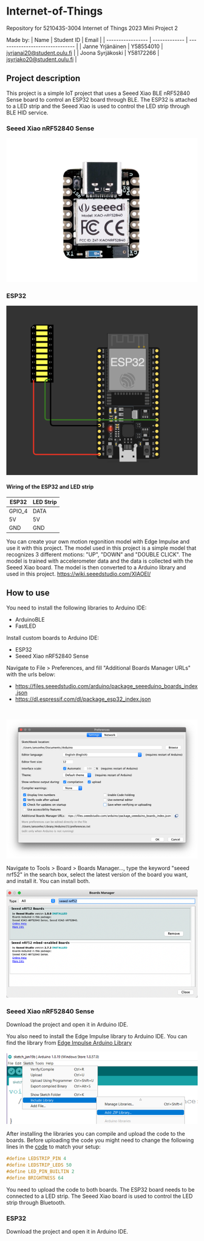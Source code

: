 # Internet-of-Things

Repository for 521043S-3004 Internet of Things 2023 Mini Project 2

Made by:
| Name | Student ID | Email |
| ----------------- | ------------- | ------------------------------- |
| Janne Yrjänäinen | Y58554010 | jyrjanai20@student.oulu.fi |
| Joona Syrjäkoski | Y58172266 | jsyrjako20@student.oulu.fi |


## Project description

This project is a simple IoT project that uses a Seeed Xiao BLE nRF52840 Sense board to control an ESP32 board through BLE. The ESP32 is attached to a LED strip and the Seeed Xiao is used to control the LED strip through BLE HID service.

### Seeed Xiao nRF52840 Sense

![Image of Xiao nRF52840 Sense](./images/XIAO_BLE_Front.png)



### ESP32

![Image of ESP32 Pinout](./images/ESP32_pinout.png)

#### Wiring of the ESP32 and LED strip
| ESP32   | LED Strip |
| ----    | ---- |
| GPIO_4  | DATA |
| 5V      | 5V   |
| GND     | GND  |



You can create your own motion regonition model with Edge Impulse and use it with this project. The model used in this project is a simple model that recognizes 3 different motions: "UP", "DOWN" and "DOUBLE CLICK". The model is trained with accelerometer data and the data is collected with the Seeed Xiao board. The model is then converted to a Arduino library and used in this project.
https://wiki.seeedstudio.com/XIAOEI/


## How to use

 You need to install the following libraries to Arduino IDE:
- ArduinoBLE
- FastLED

Install custom boards to Arduino IDE:
- ESP32
- Seeed Xiao nRF52840 Sense

Navigate to File > Preferences, and fill "Additional Boards Manager URLs" with the urls below:
- https://files.seeedstudio.com/arduino/package_seeeduino_boards_index.json
- https://dl.espressif.com/dl/package_esp32_index.json

<br>

![Image of Boards URL](./images/Boardurl.png)

Navigate to Tools > Board > Boards Manager..., type the keyword "seeed nrf52" in the search box, select the latest version of the board you want, and install it. You can install both.

![Image of Boards Manager](./images/XIAO_Boards_Manager.png)

### Seeed Xiao nRF52840 Sense
Download the project and open it in Arduino IDE.

You also need to install the Edge Impulse library to Arduino IDE. You can find the library from [Edge Impulse Arduino Library](./src/Library/)

![Image of Add custom library](./images/add_zip.png)

After installing the libraries you can compile and upload the code to the boards. Before uploading the code you might need to change the following lines in the [code](./src/ESP32_Lightstrip/ESP32_Lightstrip.ino) to match your setup:


```c++
#define LEDSTRIP_PIN 4
#define LEDSTRIP_LEDS 50
#define LED_PIN_BUILTIN 2
#define BRIGHTNESS 64
```


You need to upload the code to both boards. The ESP32 board needs to be connected to a LED strip. The Seeed Xiao board is used to control the LED strip through Bluetooth.


### ESP32

Download the project and open it in Arduino IDE.
